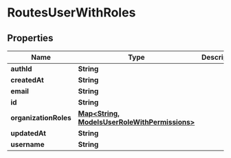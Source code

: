 

# RoutesUserWithRoles


## Properties

| Name | Type | Description | Notes |
|------------ | ------------- | ------------- | -------------|
|**authId** | **String** |  |  [optional] |
|**createdAt** | **String** |  |  [optional] |
|**email** | **String** |  |  [optional] |
|**id** | **String** |  |  [optional] |
|**organizationRoles** | [**Map&lt;String, ModelsUserRoleWithPermissions&gt;**](ModelsUserRoleWithPermissions.md) |  |  [optional] |
|**updatedAt** | **String** |  |  [optional] |
|**username** | **String** |  |  [optional] |



